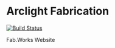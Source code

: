 # Arclight Fabrication
[![Build Status](https://travis-ci.org/NathanielHill/ArclightFabrication.svg?branch=master)](https://travis-ci.org/NathanielHill/ArclightFabrication)

Fab.Works Website
